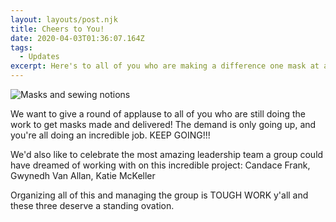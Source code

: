 ```yaml
---
layout: layouts/post.njk
title: Cheers to You!
date: 2020-04-03T01:36:07.164Z
tags:
  - Updates
excerpt: Here's to all of you who are making a difference one mask at a time.
---
```



![Masks and sewing notions](/images/shutterstock_1709861599.jpg)

We want to give a round of applause to all of you who are still doing the work to get masks made and delivered! The demand is only going up, and you're all doing an incredible job. KEEP GOING!!!

We'd also like to celebrate the most amazing leadership team a group could have dreamed of working with on this incredible project: Candace Frank, Gwynedh Van Allan, Katie McKeller

Organizing all of this and managing the group is TOUGH WORK y'all and these three deserve a standing ovation.